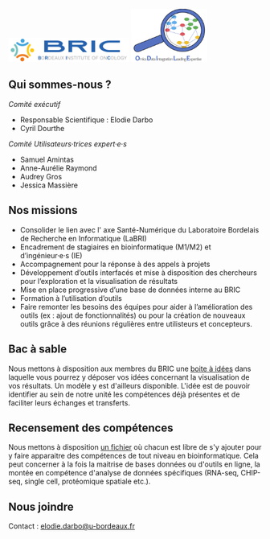 <img src="horizontal-bric-1.png" alt="BRIC" width="240"/> <img src="LOGO_ODILE.png" alt="ODILE" width="150"/>

## Qui sommes-nous ?

_Comité exécutif_
-	Responsable Scientifique : Elodie Darbo
-	Cyril Dourthe

_Comité Utilisateurs·trices expert·e·s_
-	Samuel Amintas
-	Anne-Aurélie Raymond
-	Audrey Gros
-	Jessica Massière

## Nos missions

-	Consolider le lien avec l' axe Santé-Numérique du Laboratoire Bordelais de Recherche en Informatique (LaBRI)
-	Encadrement de stagiaires en bioinformatique (M1/M2) et d’ingénieur·e·s (IE)
-	Accompagnement pour la réponse à des appels à projets
-	Développement d’outils interfacés et mise à disposition des chercheurs pour l’exploration et la visualisation de résultats
-	Mise en place progressive d’une base de données interne au BRIC
-	Formation à l’utilisation d’outils
-	Faire remonter les besoins des équipes pour aider à l’amélioration des outils (ex : ajout de fonctionnalités) ou pour la création de nouveaux outils grâce à des réunions régulières entre utilisteurs et concepteurs.

## Bac à sable

Nous mettons à disposition aux membres du BRIC une [boite à idées](https://bricbordeaux.sharepoint.com/:f:/s/Bioinformatique-ODILE/EmxWqC8e19hAnHp3BQSGqKEBFhAwiiDrJs9gmGC_MIia8g?e=80eBpz) dans laquelle vous pourrez y déposer vos idées concernant la visualisation de vos résultats. Un modèle y est d'ailleurs disponible.
L'idée est de pouvoir identifier au sein de notre unité les compétences déjà présentes et de faciliter leurs échanges et transferts.

## Recensement des compétences

Nous mettons à disposition [un fichier](https://bricbordeaux.sharepoint.com/:x:/s/Bioinformatique-ODILE/Ee_IXmXP3r1LlPqMqxGpE40BX_I_AYMhtoLguku24_Qj5g?e=IrDkgL) où chacun est libre de s'y ajouter pour y faire apparaitre des compétences de tout niveau en bioinformatique. Cela peut concerner à la fois la maitrise de bases données ou d'outils en ligne, la montée en compétence d'analyse de données spécifiques (RNA-seq, CHIP-seq, single cell, protéomique spatiale etc.).

## Nous joindre

Contact : elodie.darbo@u-bordeaux.fr
